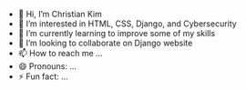 - 👋 Hi, I’m Christian Kim
- 👀 I’m interested in HTML, CSS, Django, and Cybersecurity
- 🌱 I’m currently learning to improve some of my skills
- 💞️ I’m looking to collaborate on Django website
- 📫 How to reach me ...
- 😄 Pronouns: ...
- ⚡ Fun fact: ...

<!---
christiankim364/christiankim364 is a ✨ special ✨ repository because its `README.md` (this file) appears on your GitHub profile.
You can click the Preview link to take a look at your changes.
--->
